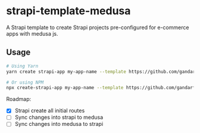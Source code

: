 # strapi-template-medusa

A Strapi template to create Strapi projects pre-configured for e-commerce apps with medusa js.

## Usage

```bash
# Using Yarn
yarn create strapi-app my-app-name --template https://github.com/gandarfh/strapi-medusa-template.git

# Or using NPM
npx create-strapi-app my-app-name --template https://github.com/gandarfh/strapi-medusa-template.git
```

Roadmap:

- [x] Strapi create all initial routes
- [ ] Sync changes into strapi to medusa
- [ ] Sync changes into medusa to strapi
